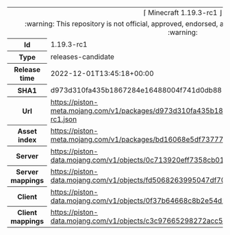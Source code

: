 <html><table>
<tr><td colspan="2" align="center"><img width="0" height="0"><br/>⌈ Minecraft 1.19.3-rc1 ⌋<br/><img width="0" height="0"></td></tr>
<tr><td colspan="2" align="center"><img width="0" height="0"><br/>
:warning: This repository is not official, approved, endorsed, associated or connected with Mojang :warning:
<br/><img width="0" height="0"></td></tr>
<tr><th>Id</th><td>1.19.3-rc1</td></tr>
<tr><th>Type</th><td>releases-candidate</td></tr>
<tr><th>Release time</th><td>2022-12-01T13:45:18+00:00</td></tr>
<tr><th>SHA1</th><td>d973d310fa435b1867284e16488004f741d0db88</td></tr>
<tr><th>Url</th><td><a href="https://piston-meta.mojang.com/v1/packages/d973d310fa435b1867284e16488004f741d0db88/1.19.3-rc1.json">https://piston-meta.mojang.com/v1/packages/d973d310fa435b1867284e16488004f741d0db88/1.19.3-rc1.json</a></td></tr>
<tr><th>Asset index</th><td><a href="https://piston-meta.mojang.com/v1/packages/bd16068e5df73777f4a10bef06e32d048a51e97f/2.json">https://piston-meta.mojang.com/v1/packages/bd16068e5df73777f4a10bef06e32d048a51e97f/2.json</a></td></tr>
<tr><th>Server</th><td><a href="https://piston-data.mojang.com/v1/objects/0c713920eff7358cb01c56979e8d732943bb893b/server.jar">https://piston-data.mojang.com/v1/objects/0c713920eff7358cb01c56979e8d732943bb893b/server.jar</a></td></tr>
<tr><th>Server mappings</th><td><a href="https://piston-data.mojang.com/v1/objects/fd5068263995047df70deb45fa54d747f0b3f837/server.txt">https://piston-data.mojang.com/v1/objects/fd5068263995047df70deb45fa54d747f0b3f837/server.txt</a></td></tr>
<tr><th>Client</th><td><a href="https://piston-data.mojang.com/v1/objects/0f37b64668c8b2e54d12bd13138f8ca874f92270/client.jar">https://piston-data.mojang.com/v1/objects/0f37b64668c8b2e54d12bd13138f8ca874f92270/client.jar</a></td></tr>
<tr><th>Client mappings</th><td><a href="https://piston-data.mojang.com/v1/objects/c3c97665298272acc58ee50a0deea4521ead6c92/client.txt">https://piston-data.mojang.com/v1/objects/c3c97665298272acc58ee50a0deea4521ead6c92/client.txt</a></td></tr>
</table></html>